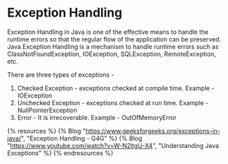 # Exception Handling

Exception Handling in Java is one of the effective means to handle the runtime errors so that the regular flow of the application can be preserved. Java Exception Handling is a mechanism to handle runtime errors such as ClassNotFoundException, IOException, SQLException, RemoteException, etc.

There are three types of exceptions -
1. Checked Exception - exceptions checked at compile time. Example - IOException
2. Unchecked Exception - exceptions checked at run time. Example - NullPointerException
3. Error - It is irrecoverable. Example - OutOfMemoryError

{% resources %}
  {% Blog "https://www.geeksforgeeks.org/exceptions-in-java/", "Exception Handling - G4G" %}
  {% Blog "https://www.youtube.com/watch?v=W-N2ltgU-X4", "Understanding Java Exceptions" %}
{% endresources %}
